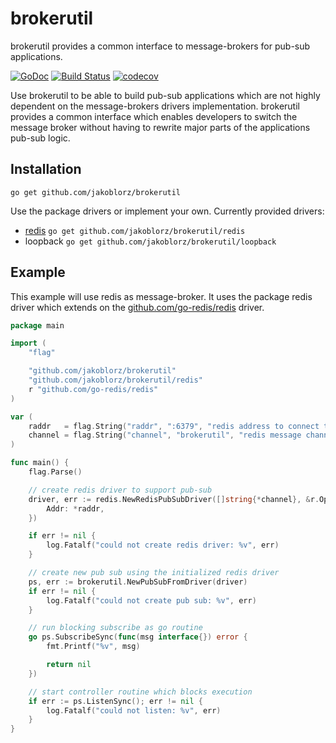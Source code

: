 # brokerutil
brokerutil provides a common interface to message-brokers for pub-sub applications.

[![GoDoc](https://godoc.org/github.com/jakoblorz/brokerutil?status.svg)](https://godoc.org/github.com/jakoblorz/brokerutil)
[![Build Status](https://travis-ci.com/jakoblorz/brokerutil.svg?branch=master)](https://travis-ci.com/jakoblorz/brokerutil)
[![codecov](https://codecov.io/gh/jakoblorz/brokerutil/branch/master/graph/badge.svg)](https://codecov.io/gh/jakoblorz/brokerutil)

Use brokerutil to be able to build pub-sub applications which are not
highly dependent on the message-brokers drivers implementation.
brokerutil provides a common interface which enables developers to switch
the message broker without having to rewrite major parts of the applications
pub-sub logic.

## Installation

`go get github.com/jakoblorz/brokerutil`

Use the package drivers or implement your own. Currently provided drivers:
- [redis](https://redis.io/) `go get github.com/jakoblorz/brokerutil/redis`
- loopback `go get github.com/jakoblorz/brokerutil/loopback`

## Example
This example will use redis as message-broker. It uses the package redis driver which
extends on the [github.com/go-redis/redis](http://github.com/go-redis/redis) driver.

```go
package main

import (
    "flag"

    "github.com/jakoblorz/brokerutil"
    "github.com/jakoblorz/brokerutil/redis"
    r "github.com/go-redis/redis"
)

var (
    raddr   = flag.String("raddr", ":6379", "redis address to connect to")
    channel = flag.String("channel", "brokerutil", "redis message channel")
)

func main() {
    flag.Parse()

    // create redis driver to support pub-sub
    driver, err := redis.NewRedisPubSubDriver([]string{*channel}, &r.Options{
        Addr: *raddr,
    })

    if err != nil {
        log.Fatalf("could not create redis driver: %v", err)
    }

    // create new pub sub using the initialized redis driver
    ps, err := brokerutil.NewPubSubFromDriver(driver)
    if err != nil {
        log.Fatalf("could not create pub sub: %v", err)
    }

    // run blocking subscribe as go routine
    go ps.SubscribeSync(func(msg interface{}) error {
        fmt.Printf("%v", msg)

        return nil
    })

    // start controller routine which blocks execution
    if err := ps.ListenSync(); err != nil {
        log.Fatalf("could not listen: %v", err)
    }
}
```
